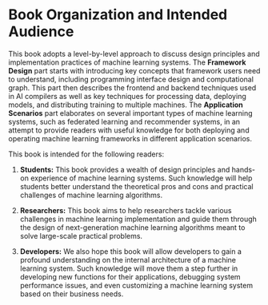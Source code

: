 # Book Organization and Intended Audience

This book adopts a level-by-level approach to discuss design principles
and implementation practices of machine learning systems. The
**Framework Design** part starts with introducing key concepts that
framework users need to understand, including programming interface
design and computational graph. This part then describes the frontend
and backend techniques used in AI compilers as well as key techniques
for processing data, deploying models, and distributing training to
multiple machines. The **Application Scenarios** part elaborates on
several important types of machine learning systems, such as federated
learning and recommender systems, in an attempt to provide readers with
useful knowledge for both deploying and operating machine learning
frameworks in different application scenarios.

This book is intended for the following readers:

1.  **Students:** This book provides a wealth of design principles and
    hands-on experience of machine learning systems. Such knowledge will
    help students better understand the theoretical pros and cons and
    practical challenges of machine learning algorithms.

2.  **Researchers:** This book aims to help researchers tackle various
    challenges in machine learning implementation and guide them through
    the design of next-generation machine learning algorithms meant to
    solve large-scale practical problems.

3.  **Developers:** We also hope this book will allow developers to gain
    a profound understanding on the internal architecture of a machine
    learning system. Such knowledge will move them a step further in
    developing new functions for their applications, debugging system
    performance issues, and even customizing a machine learning system
    based on their business needs.
